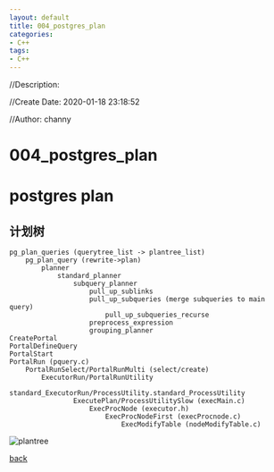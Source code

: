 ```yaml
---
layout: default
title: 004_postgres_plan
categories:
- C++
tags:
- C++
---
```

//Description:

//Create Date: 2020-01-18 23:18:52

//Author: channy

# 004_postgres_plan

# postgres plan

## 计划树

```
pg_plan_queries (querytree_list -> plantree_list)
	pg_plan_query (rewrite->plan)
		planner
			standard_planner
				subquery_planner
					pull_up_sublinks
					pull_up_subqueries (merge subqueries to main query)
						pull_up_subqueries_recurse
					preprocess_expression
					grouping_planner
CreatePortal
PortalDefineQuery
PortalStart
PortalRun (pquery.c)
	PortalRunSelect/PortalRunMulti (select/create)
		ExecutorRun/PortalRunUtility
			standard_ExecutorRun/ProcessUtility.standard_ProcessUtility
				ExecutePlan/ProcessUtilitySlow (execMain.c)
					ExecProcNode (executor.h)
						ExecProcNodeFirst (execProcnode.c)
							ExecModifyTable (nodeModifyTable.c)
```

![plantree](E:/images/plantree.png)


[back](/)

